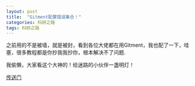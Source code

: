 ```yaml
---
layout: post
title:  "Gitment配置错误集合！"
categories: 科研之路
tags: 科研之路
---
```



之前用的不是被墙，就是被封，看到各位大佬都在用Gitment，我也配了一下，哇塞，很多教程都是你抄我我抄你，根本解决不了问题.

我偷懒，大家看这个大神的！给迷路的小伙伴一盏明灯！

[传送门](http://xichen.pub/2018/01/31/2018-01-31-gitment/)

